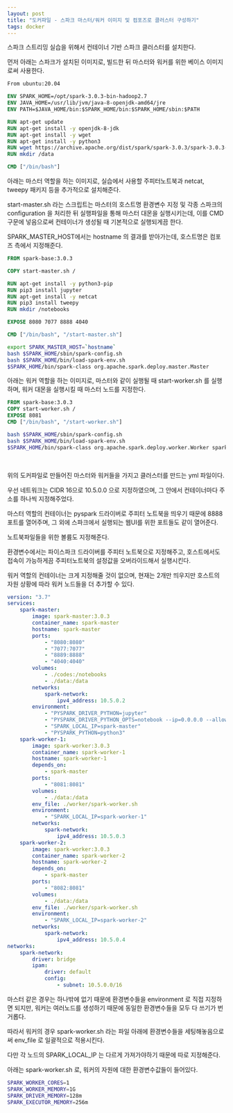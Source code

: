 ```yaml
---
layout: post
title: "도커파일 - 스파크 마스터/워커 이미지 및 컴포즈로 클러스터 구성하기"
tags: docker
---
```


스파크 스트리밍 실습을 위해서 컨테이너 기반 스파크 클러스터를 설치한다.

먼저 아래는 스파크가 설치된 이미지로, 빌드한 뒤 마스터와 워커를 위한 베이스 이미지로써 사용한다.

```Dockerfile
From ubuntu:20.04

ENV SPARK_HOME=/opt/spark-3.0.3-bin-hadoop2.7
ENV JAVA_HOME=/usr/lib/jvm/java-8-openjdk-amd64/jre
ENV PATH=$JAVA_HOME/bin:$SPARK_HOME/bin:$SPARK_HOME/sbin:$PATH

RUN apt-get update
RUN apt-get install -y openjdk-8-jdk
RUN apt-get install -y wget
RUN apt-get install -y python3
RUN wget https://archive.apache.org/dist/spark/spark-3.0.3/spark-3.0.3-bin-hadoop2.7.tgz && tar -xzf spark*.tgz && rm spark*.tgz && mv spark* /opt
RUN mkdir /data

CMD ["/bin/bash"]
```

아래는 마스터 역할을 하는 이미지로, 실습에서 사용할 주피터노트북과 netcat, tweepy 패키지 등을 추가적으로 설치해준다.

start-master.sh 라는 스크립트는 마스터의 호스트명 환경변수 지정 및 각종 스파크의 configuration 을 처리한 뒤 실행파일을 통해 마스터 대몬을 실행시키는데, 이를 CMD 구문에 넣음으로써 컨테이너가 생성될 때 기본적으로 실행되게끔 한다.

SPARK_MASTER_HOST에서는 hostname 의 결과를 받아가는데, 호스트명은 컴포즈 측에서 지정해준다.

```Dockerfile
FROM spark-base:3.0.3

COPY start-master.sh /

RUN apt-get install -y python3-pip
RUN pip3 install jupyter
RUN apt-get install -y netcat
RUN pip3 install tweepy
RUN mkdir /notebooks

EXPOSE 8080 7077 8888 4040

CMD ["/bin/bash", "/start-master.sh"]
```
```bash
export SPARK_MASTER_HOST=`hostname`
bash $SPARK_HOME/sbin/spark-config.sh
bash $SPARK_HOME/bin/load-spark-env.sh
$SPARK_HOME/bin/spark-class org.apache.spark.deploy.master.Master
```

아래는 워커 역할을 하는 이미지로, 마스터와 같이 실행될 때 start-worker.sh 를 실행하며, 워커 대몬을 실행시킬 때 마스터 노드를 지정한다.

```Dockerfile
FROM spark-base:3.0.3
COPY start-worker.sh /
EXPOSE 8081
CMD ["/bin/bash", "/start-worker.sh"]
```
```bash
bash $SPARK_HOME/sbin/spark-config.sh
bash $SPARK_HOME/bin/load-spark-env.sh
$SPARK_HOME/bin/spark-class org.apache.spark.deploy.worker.Worker spark://spark-master:7077
```

<br>

위의 도커파일로 만들어진 마스터와 워커들을 가지고 클러스터를 만드는 yml 파일이다.

우선 네트워크는 CIDR 16으로 10.5.0.0 으로 지정하였으며, 그 안에서 컨테이너마다 주소를 하나씩 지정해주었다.

마스터 역할의 컨테이너는 pyspark 드라이버로 주피터 노트북을 띄우기 때문에 8888 포트를 열어주며, 그 외에 스파크에서 실행되는 웹UI를 위한 포트들도 같이 열어준다.

노트북파일들을 위한 볼륨도 지정해준다.

환경변수에서는 파이스파크 드라이버를 주피터 노트북으로 지정해주고, 호스트에서도 접속이 가능하게끔 주피터노트북의 설정값을 오버라이드해서 실행시킨다.

워커 역할의 컨테이너는 크게 지정해줄 것이 없으며, 현재는 2개만 띄우지만 호스트의 자원 상황에 따라 워커 노드들을 더 추가할 수 있다.

```yml
version: "3.7"
services:
    spark-master:
        image: spark-master:3.0.3
        container_name: spark-master
        hostname: spark-master
        ports:
            - "8080:8080"
            - "7077:7077"
            - "8889:8888"
            - "4040:4040"
        volumes:
            - ./codes:/notebooks
            - ./data:/data
        networks:
            spark-network:
                ipv4_address: 10.5.0.2
        environment:
            - "PYSPARK_DRIVER_PYTHON=jupyter"
            - "PYSPARK_DRIVER_PYTHON_OPTS=notebook --ip=0.0.0.0 --allow-root --no-browser --NotebookApp.token='' --NotebookApp.password=''"
            - "SPARK_LOCAL_IP=spark-master"
            - "PYSPARK_PYTHON=python3"
    spark-worker-1:
        image: spark-worker:3.0.3
        container_name: spark-worker-1
        hostname: spark-worker-1
        depends_on:
            - spark-master
        ports:
            - "8081:8081"
        volumes:
            - ./data:/data
        env_file: ./worker/spark-worker.sh
        environment:
            - "SPARK_LOCAL_IP=spark-worker-1"
        networks: 
            spark-network:
                ipv4_address: 10.5.0.3
    spark-worker-2:
        image: spark-worker:3.0.3
        container_name: spark-worker-2
        hostname: spark-worker-2
        depends_on:
            - spark-master
        ports:
            - "8082:8081"
        volumes:
            - ./data:/data
        env_file: ./worker/spark-worker.sh
        environment:
            - "SPARK_LOCAL_IP=spark-worker-2"
        networks:
            spark-network:
                ipv4_address: 10.5.0.4
networks:
    spark-network:
        driver: bridge
        ipam:
            driver: default
            config:
                - subnet: 10.5.0.0/16
```

마스터 같은 경우는 하나밖에 없기 때문에 환경변수들을 environment 로 직접 지정하면 되지만, 워커는 여러노드를 생성하기 때문에 동일한 환경변수들을 모두 다 쓰기가 번거롭다.

따라서 워커의 경우 spark-worker.sh 라는 파일 아래에 환경변수들을 세팅해놓음으로써 env_file 로 일괄적으로 적용시킨다.

다만 각 노드의 SPARK_LOCAL_IP 는 다르게 가져가야하기 때문에 따로 지정해준다.

아래는 spark-worker.sh 로, 워커의 자원에 대한 환경변수값들이 들어있다.

```bash
SPARK_WORKER_CORES=1
SPARK_WORKER_MEMORY=1G
SPARK_DRIVER_MEMORY=128m
SPARK_EXECUTOR_MEMORY=256m
```